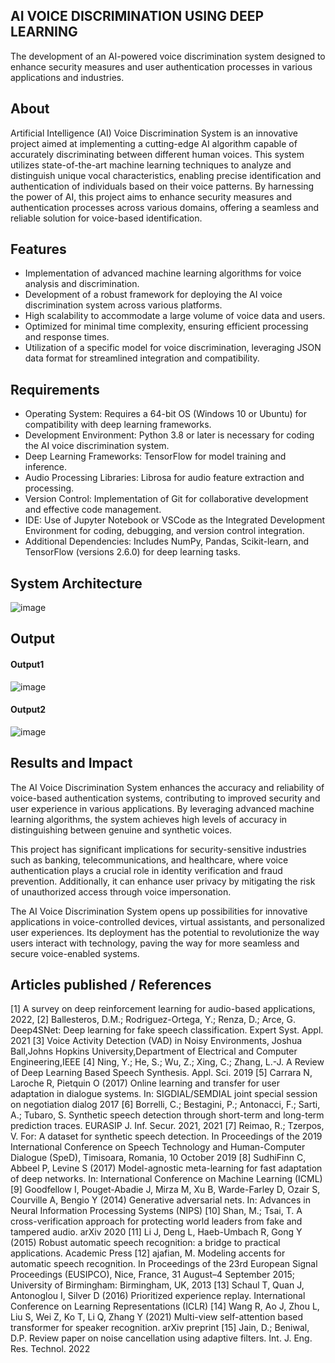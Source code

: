 ## AI VOICE DISCRIMINATION USING DEEP LEARNING
The development of an AI-powered voice discrimination system designed to enhance security measures and user authentication processes in various applications and industries.

## About
Artificial Intelligence (AI) Voice Discrimination System is an innovative project aimed at implementing a cutting-edge AI algorithm capable of accurately discriminating between different human voices. This system utilizes state-of-the-art machine learning techniques to analyze and distinguish unique vocal characteristics, enabling precise identification and authentication of individuals based on their voice patterns. By harnessing the power of AI, this project aims to enhance security measures and authentication processes across various domains, offering a seamless and reliable solution for voice-based identification.

## Features
- Implementation of advanced machine learning algorithms for voice analysis and discrimination.
- Development of a robust framework for deploying the AI voice discrimination system across various platforms.
- High scalability to accommodate a large volume of voice data and users.
- Optimized for minimal time complexity, ensuring efficient processing and response times.
- Utilization of a specific model for voice discrimination, leveraging JSON data format for streamlined integration and compatibility.

## Requirements
* Operating System: Requires a 64-bit OS (Windows 10 or Ubuntu) for compatibility with deep learning frameworks.
* Development Environment: Python 3.8 or later is necessary for coding the AI voice discrimination system.
* Deep Learning Frameworks: TensorFlow for model training and inference.
* Audio Processing Libraries: Librosa for audio feature extraction and processing.
* Version Control: Implementation of Git for collaborative development and effective code management.
* IDE: Use of Jupyter Notebook or VSCode as the Integrated Development Environment for coding, debugging, and version control integration.
* Additional Dependencies: Includes NumPy, Pandas, Scikit-learn, and TensorFlow (versions 2.6.0) for deep learning tasks.

## System Architecture
![image](https://github.com/Dineshkumar021617/Projectwork2/assets/75234807/48f3fc5d-6123-4f63-80d4-ce289b0729ba)


## Output

<!--Embed the Output picture at respective places as shown below as shown below-->
#### Output1
![image](https://github.com/Dineshkumar021617/Projectwork2/assets/75234807/2645d43d-2075-4435-a883-d46f6199cad3)


#### Output2
![image](https://github.com/Dineshkumar021617/Projectwork2/assets/75234807/0a055f6a-fd9f-4fda-8804-e79132aec36d)



## Results and Impact
<!--Give the results and impact as shown below-->
The AI Voice Discrimination System enhances the accuracy and reliability of voice-based authentication systems, contributing to improved security and user experience in various applications. By leveraging advanced machine learning algorithms, the system achieves high levels of accuracy in distinguishing between genuine and synthetic voices.

This project has significant implications for security-sensitive industries such as banking, telecommunications, and healthcare, where voice authentication plays a crucial role in identity verification and fraud prevention. Additionally, it can enhance user privacy by mitigating the risk of unauthorized access through voice impersonation.

The AI Voice Discrimination System opens up possibilities for innovative applications in voice-controlled devices, virtual assistants, and personalized user experiences. Its deployment has the potential to revolutionize the way users interact with technology, paving the way for more seamless and secure voice-enabled systems.


## Articles published / References
[1] A survey on deep reinforcement learning for audio-based applications, 2022, 
[2] Ballesteros, D.M.; Rodriguez-Ortega, Y.; Renza, D.; Arce, G. Deep4SNet: Deep learning for fake speech classification. Expert Syst. Appl. 2021
[3] Voice Activity Detection (VAD) in Noisy Environments, Joshua Ball,Johns Hopkins University,Department of Electrical and Computer Engineering,IEEE 
[4] Ning, Y.; He, S.; Wu, Z.; Xing, C.; Zhang, L.-J. A Review of Deep Learning Based Speech Synthesis. Appl. Sci. 2019
[5] Carrara N, Laroche R, Pietquin O (2017) Online learning and transfer for user adaptation in dialogue systems. In: SIGDIAL/SEMDIAL joint special session on negotiation dialog 2017
[6] Borrelli, C.; Bestagini, P.; Antonacci, F.; Sarti, A.; Tubaro, S. Synthetic speech detection through short-term and long-term prediction traces. EURASIP J. Inf. Secur. 2021, 2021
[7] Reimao, R.; Tzerpos, V. For: A dataset for synthetic speech detection. In Proceedings of the 2019 International Conference on Speech Technology and Human-Computer Dialogue (SpeD), Timisoara, Romania, 10 October 2019
[8] SudhiFinn C, Abbeel P, Levine S (2017) Model-agnostic meta-learning for fast adaptation of deep networks. In: International Conference on Machine Learning (ICML) 
[9] Goodfellow I, Pouget-Abadie J, Mirza M, Xu B, Warde-Farley D, Ozair S, Courville A, Bengio Y (2014) Generative adversarial nets. In: Advances in Neural Information Processing Systems (NIPS)
[10] Shan, M.; Tsai, T. A cross-verification approach for protecting world leaders from fake and tampered audio. arXiv 2020
[11] Li J, Deng L, Haeb-Umbach R, Gong Y (2015) Robust automatic speech recognition: a bridge to practical applications. Academic Press
[12] ajafian, M. Modeling accents for automatic speech recognition. In Proceedings of the 23rd European Signal Proceedings (EUSIPCO), Nice, France, 31 August–4 September 2015; University of Birmingham: Birmingham, UK, 2013
[13] Schaul T, Quan J, Antonoglou I, Silver D (2016) Prioritized experience replay. International Conference on Learning Representations (ICLR)
[14] Wang R, Ao J, Zhou L, Liu S, Wei Z, Ko T, Li Q, Zhang Y (2021) Multi-view self-attention based transformer for speaker recognition. arXiv preprint
[15] Jain, D.; Beniwal, D.P. Review paper on noise cancellation using adaptive filters. Int. J. Eng. Res. Technol. 2022





